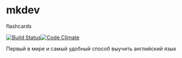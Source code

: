 # mkdev
flashcards

[![Build Status](https://travis-ci.org/PeterChudinov/flashcards.svg?branch=assignment7)](https://travis-ci.org/PeterChudinov/flashcards)[![Code Climate](https://codeclimate.com/github/PeterChudinov/flashcards/badges/gpa.svg)](https://codeclimate.com/github/PeterChudinov/flashcards)

Первый в мире и самый удобный способ выучить английский язык
